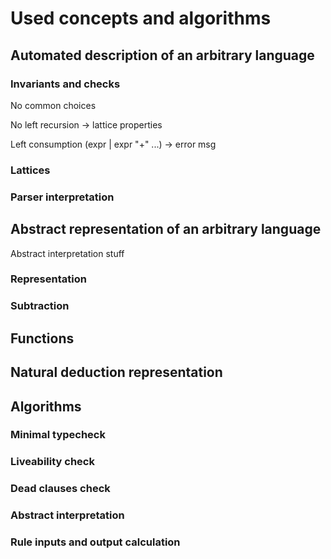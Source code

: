 
 Used concepts and algorithms
==============================

Automated description of an arbitrary language
------------------------------------------------

### Invariants and checks

No common choices

No left recursion -> lattice properties

Left consumption (expr | expr "+" ...) -> error msg




### Lattices

### Parser interpretation


Abstract representation of an arbitrary language
-------------------------------------------------

Abstract interpretation stuff

### Representation

### Subtraction


Functions
---------


Natural deduction representation
---------------------------------


Algorithms 
-------------------

### Minimal typecheck

### Liveability check

### Dead clauses check

### Abstract interpretation

### Rule inputs and output calculation


